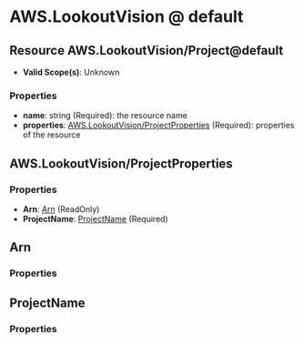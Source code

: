 # AWS.LookoutVision @ default

## Resource AWS.LookoutVision/Project@default
* **Valid Scope(s)**: Unknown
### Properties
* **name**: string (Required): the resource name
* **properties**: [AWS.LookoutVision/ProjectProperties](#awslookoutvisionprojectproperties) (Required): properties of the resource

## AWS.LookoutVision/ProjectProperties
### Properties
* **Arn**: [Arn](#arn) (ReadOnly)
* **ProjectName**: [ProjectName](#projectname) (Required)

## Arn
### Properties

## ProjectName
### Properties

